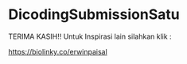 # DicodingSubmissionSatu


TERIMA KASIH!! Untuk Inspirasi lain silahkan klik : 

https://biolinky.co/erwinpaisal
